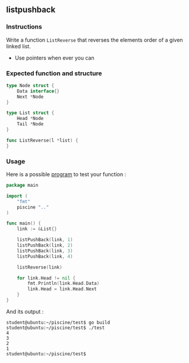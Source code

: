 ## listpushback

### Instructions

Write a function `ListReverse` that reverses the elements order of a given linked list.

- Use pointers when ever you can

### Expected function and structure

```go
type Node struct {
	Data interface{}
	Next *Node
}

type List struct {
	Head *Node
	Tail *Node
}

func ListReverse(l *list) {
}
```

### Usage

Here is a possible [program](TODO-LINK) to test your function :

```go
package main

import (
	"fmt"
	piscine ".."
)

func main() {
	link := &List{}

	listPushBack(link, 1)
	listPushBack(link, 2)
	listPushBack(link, 3)
	listPushBack(link, 4)

	listReverse(link)

	for link.Head != nil {
		fmt.Println(link.Head.Data)
		link.Head = link.Head.Next
	}
}
```

And its output :

```console
student@ubuntu:~/piscine/test$ go build
student@ubuntu:~/piscine/test$ ./test
4
3
2
1
student@ubuntu:~/piscine/test$
```
